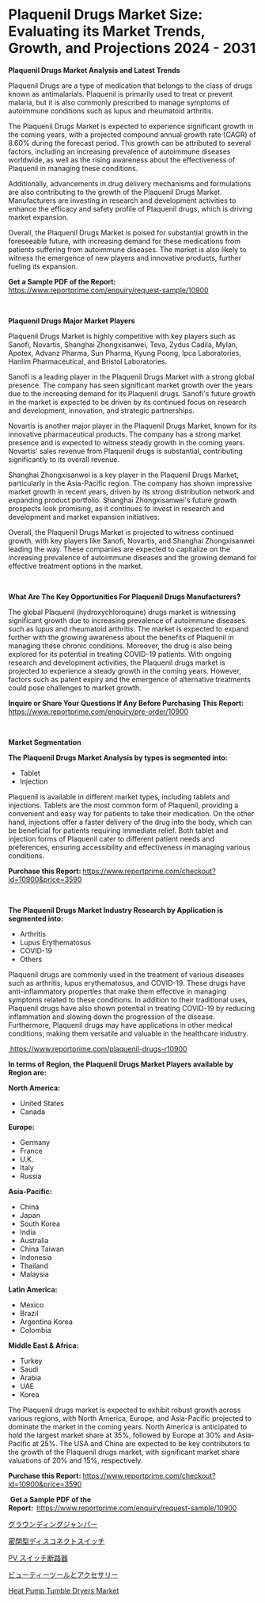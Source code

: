 <p><h1>Plaquenil Drugs Market Size: Evaluating its Market Trends, Growth, and Projections 2024 - 2031</h1></p><p><strong>Plaquenil Drugs Market Analysis and Latest Trends</strong></p>
<p><p>Plaquenil Drugs are a type of medication that belongs to the class of drugs known as antimalarials. Plaquenil is primarily used to treat or prevent malaria, but it is also commonly prescribed to manage symptoms of autoimmune conditions such as lupus and rheumatoid arthritis. </p><p>The Plaquenil Drugs Market is expected to experience significant growth in the coming years, with a projected compound annual growth rate (CAGR) of 8.60% during the forecast period. This growth can be attributed to several factors, including an increasing prevalence of autoimmune diseases worldwide, as well as the rising awareness about the effectiveness of Plaquenil in managing these conditions.</p><p>Additionally, advancements in drug delivery mechanisms and formulations are also contributing to the growth of the Plaquenil Drugs Market. Manufacturers are investing in research and development activities to enhance the efficacy and safety profile of Plaquenil drugs, which is driving market expansion.</p><p>Overall, the Plaquenil Drugs Market is poised for substantial growth in the foreseeable future, with increasing demand for these medications from patients suffering from autoimmune diseases. The market is also likely to witness the emergence of new players and innovative products, further fueling its expansion.</p></p>
<p><strong>Get a Sample PDF of the Report:&nbsp;</strong> <a href="https://www.reportprime.com/enquiry/request-sample/10900">https://www.reportprime.com/enquiry/request-sample/10900</a></p>
<p>&nbsp;</p>
<p><strong>Plaquenil Drugs Major Market Players</strong></p>
<p><p>Plaquenil Drugs Market is highly competitive with key players such as Sanofi, Novartis, Shanghai Zhongxisanwei, Teva, Zydus Cadila, Mylan, Apotex, Advanz Pharma, Sun Pharma, Kyung Poong, Ipca Laboratories, Hanlim Pharmaceutical, and Bristol Laboratories.</p><p>Sanofi is a leading player in the Plaquenil Drugs Market with a strong global presence. The company has seen significant market growth over the years due to the increasing demand for its Plaquenil drugs. Sanofi's future growth in the market is expected to be driven by its continued focus on research and development, innovation, and strategic partnerships.</p><p>Novartis is another major player in the Plaquenil Drugs Market, known for its innovative pharmaceutical products. The company has a strong market presence and is expected to witness steady growth in the coming years. Novartis' sales revenue from Plaquenil drugs is substantial, contributing significantly to its overall revenue.</p><p>Shanghai Zhongxisanwei is a key player in the Plaquenil Drugs Market, particularly in the Asia-Pacific region. The company has shown impressive market growth in recent years, driven by its strong distribution network and expanding product portfolio. Shanghai Zhongxisanwei's future growth prospects look promising, as it continues to invest in research and development and market expansion initiatives.</p><p>Overall, the Plaquenil Drugs Market is projected to witness continued growth, with key players like Sanofi, Novartis, and Shanghai Zhongxisanwei leading the way. These companies are expected to capitalize on the increasing prevalence of autoimmune diseases and the growing demand for effective treatment options in the market.</p></p>
<p>&nbsp;</p>
<p><strong>What Are The Key Opportunities For Plaquenil Drugs Manufacturers?</strong></p>
<p><p>The global Plaquenil (hydroxychloroquine) drugs market is witnessing significant growth due to increasing prevalence of autoimmune diseases such as lupus and rheumatoid arthritis. The market is expected to expand further with the growing awareness about the benefits of Plaquenil in managing these chronic conditions. Moreover, the drug is also being explored for its potential in treating COVID-19 patients. With ongoing research and development activities, the Plaquenil drugs market is projected to experience a steady growth in the coming years. However, factors such as patent expiry and the emergence of alternative treatments could pose challenges to market growth.</p></p>
<p><strong>Inquire or Share Your Questions If Any Before Purchasing This Report:</strong> <a href="https://www.reportprime.com/enquiry/pre-order/10900">https://www.reportprime.com/enquiry/pre-order/10900</a></p>
<p>&nbsp;</p>
<p><strong>Market Segmentation</strong></p>
<p><strong>The Plaquenil Drugs Market Analysis by types is segmented into:</strong></p>
<p><ul><li>Tablet</li><li>Injection</li></ul></p>
<p><p>Plaquenil is available in different market types, including tablets and injections. Tablets are the most common form of Plaquenil, providing a convenient and easy way for patients to take their medication. On the other hand, injections offer a faster delivery of the drug into the body, which can be beneficial for patients requiring immediate relief. Both tablet and injection forms of Plaquenil cater to different patient needs and preferences, ensuring accessibility and effectiveness in managing various conditions.</p></p>
<p><strong>Purchase this Report:&nbsp;</strong><a href="https://www.reportprime.com/checkout?id=10900&price=3590">https://www.reportprime.com/checkout?id=10900&price=3590</a></p>
<p>&nbsp;</p>
<p><strong>The Plaquenil Drugs Market Industry Research by Application is segmented into:</strong></p>
<p><ul><li>Arthritis</li><li>Lupus Erythematosus</li><li>COVID-19</li><li>Others</li></ul></p>
<p><p>Plaquenil drugs are commonly used in the treatment of various diseases such as arthritis, lupus erythematosus, and COVID-19. These drugs have anti-inflammatory properties that make them effective in managing symptoms related to these conditions. In addition to their traditional uses, Plaquenil drugs have also shown potential in treating COVID-19 by reducing inflammation and slowing down the progression of the disease. Furthermore, Plaquenil drugs may have applications in other medical conditions, making them versatile and valuable in the healthcare industry.</p></p>
<p><a href="https://www.reportprime.com/plaquenil-drugs-r10900">&nbsp;https://www.reportprime.com/plaquenil-drugs-r10900</a></p>
<p><strong>In terms of Region, the Plaquenil Drugs Market Players available by Region are:</strong></p>
<p>
    <p> <strong> North America: </strong>
        <ul>
            <li>United States</li>
            <li>Canada</li>
        </ul>
        </p> 
    <p> <strong> Europe: </strong>
        <ul>
            <li>Germany</li>
            <li>France</li>
            <li>U.K.</li>
            <li>Italy</li>
            <li>Russia</li>
        </ul>
        </p> 
    <p> <strong> Asia-Pacific: </strong>
        <ul>
            <li>China</li>
            <li>Japan</li>
            <li>South Korea</li>
            <li>India</li>
            <li>Australia</li>
            <li>China Taiwan</li>
            <li>Indonesia</li>
            <li>Thailand</li>
            <li>Malaysia</li>
        </ul>
        </p> 
    <p> <strong> Latin America: </strong>
        <ul>
            <li>Mexico</li>
            <li>Brazil</li>
            <li>Argentina Korea</li>
            <li>Colombia</li>
        </ul>
        </p> 
    <p> <strong> Middle East & Africa: </strong>
        <ul>
            <li>Turkey</li>
            <li>Saudi</li>
            <li>Arabia</li>
            <li>UAE</li>
            <li>Korea</li>
        </ul>
    </p>
    </p>
<p><p>The Plaquenil drugs market is expected to exhibit robust growth across various regions, with North America, Europe, and Asia-Pacific projected to dominate the market in the coming years. North America is anticipated to hold the largest market share at 35%, followed by Europe at 30% and Asia-Pacific at 25%. The USA and China are expected to be key contributors to the growth of the Plaquenil drugs market, with significant market share valuations of 20% and 15%, respectively.</p></p>
<p><strong>Purchase this Report: </strong><a href="https://www.reportprime.com/checkout?id=10900&price=3590">https://www.reportprime.com/checkout?id=10900&price=3590</a></p>
<p>&nbsp;<strong>Get a Sample PDF of the Report:&nbsp;&nbsp;</strong><a href="https://www.reportprime.com/enquiry/request-sample/10900">https://www.reportprime.com/enquiry/request-sample/10900</a></p>
<p><strong></strong></p>
<p><p><a href="https://medium.com/@madelynhowe2023/%E3%82%A2%E3%83%BC%E3%82%B9%E6%8E%A5%E7%B6%9A%E3%82%B8%E3%83%A3%E3%83%B3%E3%83%91%E3%83%BC%E5%B8%82%E5%A0%B4-%E5%B8%82%E5%A0%B4cagr-%E5%B8%82%E5%A0%B4%E3%83%88%E3%83%AC%E3%83%B3%E3%83%89-%E6%88%90%E9%95%B7%E6%88%A6%E7%95%A5%E3%81%AB%E9%96%A2%E3%81%99%E3%82%8B%E6%B4%9E%E5%AF%9F-0b9281c65369">グラウンディングジャンパー</a></p><p><a href="https://github.com/CieloStamm/Market-Research-Report-List-1/blob/main/560348379942.md">密閉型ディスコネクトスイッチ</a></p><p><a href="https://github.com/nemesis2824/Market-Research-Report-List-1/blob/main/160186379941.md">PV スイッチ断路器</a></p><p><a href="https://medium.com/@bertramveum2023/%E3%83%93%E3%83%A5%E3%83%BC%E3%83%86%E3%82%A3%E3%83%BC%E3%83%84%E3%83%BC%E3%83%AB%E3%81%A8%E3%82%A2%E3%82%AF%E3%82%BB%E3%82%B5%E3%83%AA%E3%83%BC%E5%B8%82%E5%A0%B4%E3%81%AF-%E5%B8%82%E5%A0%B4%E3%82%B7%E3%82%A7%E3%82%A2-%E3%82%B5%E3%82%A4%E3%82%BA-2031%E5%B9%B4%E3%81%BE%E3%81%A7%E3%81%AE%E4%BA%88%E6%B8%AC%E3%81%BE%E3%81%A7%E3%81%AB%E7%84%A6%E7%82%B9%E3%82%92%E5%BD%93%E3%81%A6%E3%81%A6%E3%81%84%E3%81%BE%E3%81%99-e7b9e63e8ff0">ビューティーツールとアクセサリー</a></p><p><a href="https://issuu.com/reportprime-2/docs/heat-pump-tumble-dryers-market-size-2030.pptx">Heat Pump Tumble Dryers Market</a></p></p>